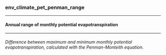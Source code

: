 ### env_climate_pet_penman_range



------
#### Annual range of monthly potential evapotranspiration



------
###### Difference between maximum and minimum monthly potential evapotranspiration, calculated with the Penman-Monteith equation.